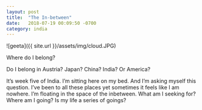 ```yaml
---
layout: post
title:  "The In-between"
date:   2018-07-19 00:09:50 -0700
category: india
---
```


![geeta]({{ site.url }}/assets/img/cloud.JPG)

Where do I belong?			

Do I belong in Austria? Japan? China? India? Or America?

It’s week five of India. I’m sitting here on my bed. And I’m asking myself this question. I’ve been to all these places yet sometimes it feels like I am nowhere. I’m floating in the space of the inbetween. What am I seeking for? Where am I going? Is my life a series of goings? 

